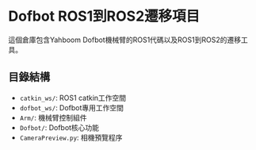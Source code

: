 # Dofbot ROS1到ROS2遷移項目

這個倉庫包含Yahboom Dofbot機械臂的ROS1代碼以及ROS1到ROS2的遷移工具。

## 目錄結構

- `catkin_ws/`: ROS1 catkin工作空間
- `dofbot_ws/`: Dofbot專用工作空間
- `Arm/`: 機械臂控制組件
- `Dofbot/`: Dofbot核心功能
- `CameraPreview.py`: 相機預覽程序
